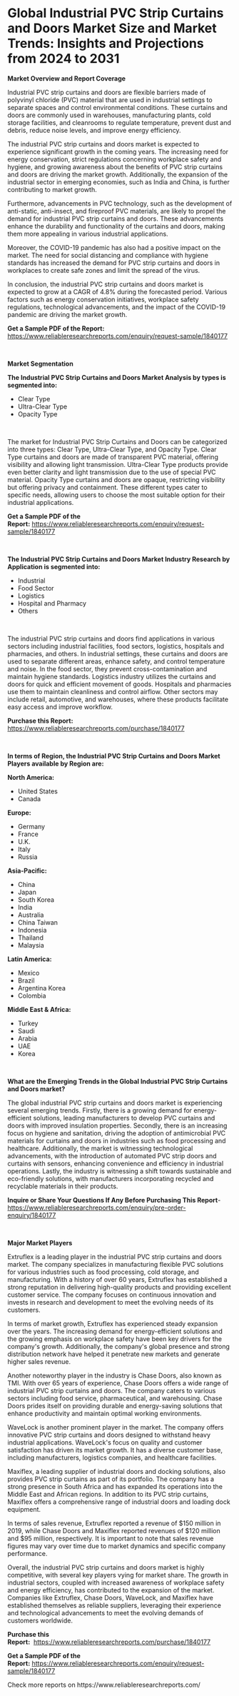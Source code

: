 <p><h1>Global Industrial PVC Strip Curtains and Doors Market Size and Market Trends: Insights and Projections from 2024 to 2031</h1></p><p><strong>Market Overview and Report Coverage</strong></p>
<p><p>Industrial PVC strip curtains and doors are flexible barriers made of polyvinyl chloride (PVC) material that are used in industrial settings to separate spaces and control environmental conditions. These curtains and doors are commonly used in warehouses, manufacturing plants, cold storage facilities, and cleanrooms to regulate temperature, prevent dust and debris, reduce noise levels, and improve energy efficiency.</p><p>The industrial PVC strip curtains and doors market is expected to experience significant growth in the coming years. The increasing need for energy conservation, strict regulations concerning workplace safety and hygiene, and growing awareness about the benefits of PVC strip curtains and doors are driving the market growth. Additionally, the expansion of the industrial sector in emerging economies, such as India and China, is further contributing to market growth.</p><p>Furthermore, advancements in PVC technology, such as the development of anti-static, anti-insect, and fireproof PVC materials, are likely to propel the demand for industrial PVC strip curtains and doors. These advancements enhance the durability and functionality of the curtains and doors, making them more appealing in various industrial applications.</p><p>Moreover, the COVID-19 pandemic has also had a positive impact on the market. The need for social distancing and compliance with hygiene standards has increased the demand for PVC strip curtains and doors in workplaces to create safe zones and limit the spread of the virus.</p><p>In conclusion, the industrial PVC strip curtains and doors market is expected to grow at a CAGR of 4.8% during the forecasted period. Various factors such as energy conservation initiatives, workplace safety regulations, technological advancements, and the impact of the COVID-19 pandemic are driving the market growth.</p></p>
<p><strong>Get a Sample PDF of the Report:</strong> <a href="https://www.reliableresearchreports.com/enquiry/request-sample/1840177">https://www.reliableresearchreports.com/enquiry/request-sample/1840177</a></p>
<p>&nbsp;</p>
<p><strong>Market Segmentation</strong></p>
<p><strong>The Industrial PVC Strip Curtains and Doors Market Analysis by types is segmented into:</strong></p>
<p><ul><li>Clear Type</li><li>Ultra-Clear Type</li><li>Opacity Type</li></ul></p>
<p>&nbsp;</p>
<p><p>The market for Industrial PVC Strip Curtains and Doors can be categorized into three types: Clear Type, Ultra-Clear Type, and Opacity Type. Clear Type curtains and doors are made of transparent PVC material, offering visibility and allowing light transmission. Ultra-Clear Type products provide even better clarity and light transmission due to the use of special PVC material. Opacity Type curtains and doors are opaque, restricting visibility but offering privacy and containment. These different types cater to specific needs, allowing users to choose the most suitable option for their industrial applications.</p></p>
<p><strong>Get a Sample PDF of the Report:</strong>&nbsp;<a href="https://www.reliableresearchreports.com/enquiry/request-sample/1840177">https://www.reliableresearchreports.com/enquiry/request-sample/1840177</a></p>
<p>&nbsp;</p>
<p><strong>The Industrial PVC Strip Curtains and Doors Market Industry Research by Application is segmented into:</strong></p>
<p><ul><li>Industrial</li><li>Food Sector</li><li>Logistics</li><li>Hospital and Pharmacy</li><li>Others</li></ul></p>
<p>&nbsp;</p>
<p><p>The industrial PVC strip curtains and doors find applications in various sectors including industrial facilities, food sectors, logistics, hospitals and pharmacies, and others. In industrial settings, these curtains and doors are used to separate different areas, enhance safety, and control temperature and noise. In the food sector, they prevent cross-contamination and maintain hygiene standards. Logistics industry utilizes the curtains and doors for quick and efficient movement of goods. Hospitals and pharmacies use them to maintain cleanliness and control airflow. Other sectors may include retail, automotive, and warehouses, where these products facilitate easy access and improve workflow.</p></p>
<p><strong>Purchase this Report:</strong>&nbsp; <a href="https://www.reliableresearchreports.com/purchase/1840177">https://www.reliableresearchreports.com/purchase/1840177</a></p>
<p>&nbsp;</p>
<p><strong>In terms of Region, the Industrial PVC Strip Curtains and Doors Market Players available by Region are:</strong></p>
<p>
    <p> <strong> North America: </strong>
        <ul>
            <li>United States</li>
            <li>Canada</li>
        </ul>
        </p> 
    <p> <strong> Europe: </strong>
        <ul>
            <li>Germany</li>
            <li>France</li>
            <li>U.K.</li>
            <li>Italy</li>
            <li>Russia</li>
        </ul>
        </p> 
    <p> <strong> Asia-Pacific: </strong>
        <ul>
            <li>China</li>
            <li>Japan</li>
            <li>South Korea</li>
            <li>India</li>
            <li>Australia</li>
            <li>China Taiwan</li>
            <li>Indonesia</li>
            <li>Thailand</li>
            <li>Malaysia</li>
        </ul>
        </p> 
    <p> <strong> Latin America: </strong>
        <ul>
            <li>Mexico</li>
            <li>Brazil</li>
            <li>Argentina Korea</li>
            <li>Colombia</li>
        </ul>
        </p> 
    <p> <strong> Middle East & Africa: </strong>
        <ul>
            <li>Turkey</li>
            <li>Saudi</li>
            <li>Arabia</li>
            <li>UAE</li>
            <li>Korea</li>
        </ul>
    </p>
    </p>
<p>&nbsp;</p>
<p><strong>What are the Emerging Trends in the Global Industrial PVC Strip Curtains and Doors market?</strong></p>
<p><p>The global industrial PVC strip curtains and doors market is experiencing several emerging trends. Firstly, there is a growing demand for energy-efficient solutions, leading manufacturers to develop PVC curtains and doors with improved insulation properties. Secondly, there is an increasing focus on hygiene and sanitation, driving the adoption of antimicrobial PVC materials for curtains and doors in industries such as food processing and healthcare. Additionally, the market is witnessing technological advancements, with the introduction of automated PVC strip doors and curtains with sensors, enhancing convenience and efficiency in industrial operations. Lastly, the industry is witnessing a shift towards sustainable and eco-friendly solutions, with manufacturers incorporating recycled and recyclable materials in their products.</p></p>
<p><strong>Inquire or Share Your Questions If Any Before Purchasing This Report</strong>- <a href="https://www.reliableresearchreports.com/enquiry/pre-order-enquiry/1840177">https://www.reliableresearchreports.com/enquiry/pre-order-enquiry/1840177</a></p>
<p>&nbsp;</p>
<p><strong>Major Market Players</strong></p>
<p><p>Extruflex is a leading player in the industrial PVC strip curtains and doors market. The company specializes in manufacturing flexible PVC solutions for various industries such as food processing, cold storage, and manufacturing. With a history of over 60 years, Extruflex has established a strong reputation in delivering high-quality products and providing excellent customer service. The company focuses on continuous innovation and invests in research and development to meet the evolving needs of its customers.</p><p>In terms of market growth, Extruflex has experienced steady expansion over the years. The increasing demand for energy-efficient solutions and the growing emphasis on workplace safety have been key drivers for the company's growth. Additionally, the company's global presence and strong distribution network have helped it penetrate new markets and generate higher sales revenue.</p><p>Another noteworthy player in the industry is Chase Doors, also known as TMI. With over 65 years of experience, Chase Doors offers a wide range of industrial PVC strip curtains and doors. The company caters to various sectors including food service, pharmaceutical, and warehousing. Chase Doors prides itself on providing durable and energy-saving solutions that enhance productivity and maintain optimal working environments.</p><p>WaveLock is another prominent player in the market. The company offers innovative PVC strip curtains and doors designed to withstand heavy industrial applications. WaveLock's focus on quality and customer satisfaction has driven its market growth. It has a diverse customer base, including manufacturers, logistics companies, and healthcare facilities.</p><p>Maxiflex, a leading supplier of industrial doors and docking solutions, also provides PVC strip curtains as part of its portfolio. The company has a strong presence in South Africa and has expanded its operations into the Middle East and African regions. In addition to its PVC strip curtains, Maxiflex offers a comprehensive range of industrial doors and loading dock equipment.</p><p>In terms of sales revenue, Extruflex reported a revenue of $150 million in 2019, while Chase Doors and Maxiflex reported revenues of $120 million and $95 million, respectively. It is important to note that sales revenue figures may vary over time due to market dynamics and specific company performance.</p><p>Overall, the industrial PVC strip curtains and doors market is highly competitive, with several key players vying for market share. The growth in industrial sectors, coupled with increased awareness of workplace safety and energy efficiency, has contributed to the expansion of the market. Companies like Extruflex, Chase Doors, WaveLock, and Maxiflex have established themselves as reliable suppliers, leveraging their experience and technological advancements to meet the evolving demands of customers worldwide.</p></p>
<p><strong>Purchase this Report:</strong>&nbsp;&nbsp;<a href="https://www.reliableresearchreports.com/purchase/1840177">https://www.reliableresearchreports.com/purchase/1840177</a></p>
<p></p>
<p><strong>Get a Sample PDF of the Report:</strong>&nbsp;<a href="https://www.reliableresearchreports.com/enquiry/request-sample/1840177">https://www.reliableresearchreports.com/enquiry/request-sample/1840177</a></p>
<p>Check more reports on https://www.reliableresearchreports.com/</p>